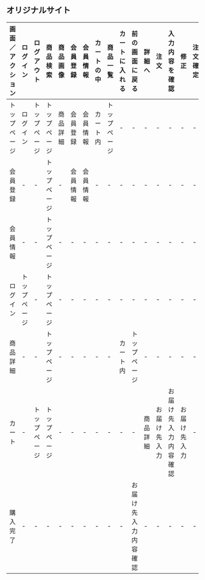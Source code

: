 ## オリジナルサイト
|画面／アクション|ログイン|ログアウト|商品検索|商品画像|会員登録|会員情報|カートの中|商品一覧|カートに入れる|前の画面に戻る|詳細へ|注文|入力内容を確認|修正|注文確定|トップページ|
|---------------|--------|----------|--------|--------|-------|--------|----------|--------|--------------|-------------|------|----|-------------|----|--------|-----------|
|トップページ|ログイン|トップページ|トップページ|商品詳細|会員登録|会員情報|カート内|トップページ|-|-|-|-|-|-|-|トップページ|
|会員登録|-|-|トップページ|-|会員情報|会員情報|-|-|-|-|-|-|-|-|-|トップページ|
|会員情報|-|-|トップページ|-|-|-|-|-|-|-|-|-|-|-|-|トップページ|
|ログイン|トップページ|-|トップページ|-|-|-|-|-|-|-|-|-|-|-|-|トップページ|
|商品詳細|-|-|トップページ|-|-|-|-|-|カート内|トップページ|-|-|-|-|-|トップページ|
|カート|-|トップページ|トップページ|-|-|-|-|-|-|-|商品詳細|お届け先入力|お届け先入力内容確認|お届け先入力|-|トップページ|
|購入完了|-|-|-|-|-|-|-|-|-|お届け先入力内容確認|-|-|-|-|-|トップページ|
